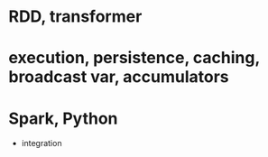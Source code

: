 # RDD, transformer 
# execution, persistence, caching, broadcast var, accumulators
# Spark, Python 
- integration 
